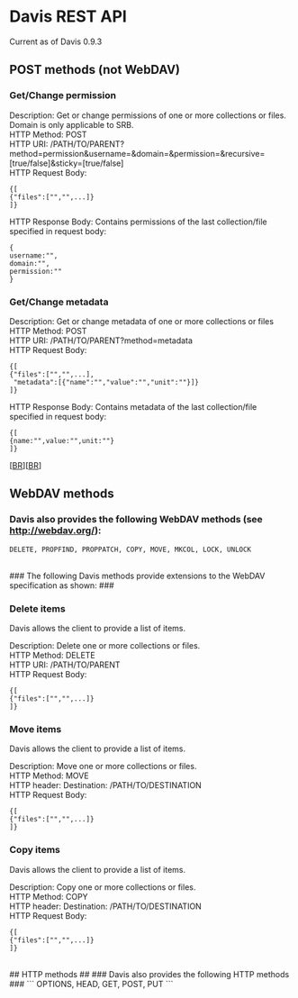 # Davis REST API #
Current as of Davis 0.9.3
<br />

## POST methods (not WebDAV) ##
### Get/Change permission ###
Description: Get or change permissions of one or more collections or files. Domain is only applicable to SRB.<br />
HTTP Method: POST<br />
HTTP URI: /PATH/TO/PARENT?method=permission&username=&domain=&permission=&recursive=[true/false]&sticky=[true/false]<br />
HTTP Request Body:
```
{[
{"files":["","",...]}
]}
```
HTTP Response Body: Contains permissions of the last collection/file specified in request body:
```
{
username:"",
domain:"",
permission:""
}
```

### Get/Change metadata ###
Description: Get or change metadata of one or more collections or files<br />
HTTP Method: POST<br />
HTTP URI: /PATH/TO/PARENT?method=metadata<br />
HTTP Request Body:
```
{[
{"files":["","",...],
 "metadata":[{"name":"","value":"","unit":""}]}
]}
```
HTTP Response Body: Contains metadata of the last collection/file specified in request body:
```
{[
{name:"",value:"",unit:""}
]}
```

[[BR](BR.md)][[BR](BR.md)]

## WebDAV methods ##
### Davis also provides the following WebDAV methods (see http://webdav.org/): ###
```
DELETE, PROPFIND, PROPPATCH, COPY, MOVE, MKCOL, LOCK, UNLOCK
```

<br />
### The following Davis methods provide extensions to the WebDAV specification as shown: ###

### Delete items ###

Davis allows the client to provide a list of items.

Description: Delete one or more collections or files.<br />
HTTP Method: DELETE<br />
HTTP URI: /PATH/TO/PARENT<br />
HTTP Request Body:
```
{[
{"files":["","",...]}
]}
```

### Move items ###

Davis allows the client to provide a list of items.

Description: Move one or more collections or files.<br />
HTTP Method: MOVE<br />
HTTP header: Destination: /PATH/TO/DESTINATION<br />
HTTP Request Body:
```
{[
{"files":["","",...]}
]}
```

### Copy items ###

Davis allows the client to provide a list of items.

Description: Copy one or more collections or files.<br />
HTTP Method: COPY<br />
HTTP header: Destination: /PATH/TO/DESTINATION<br />
HTTP Request Body:
```
{[
{"files":["","",...]}
]}
```

<br />
## HTTP methods ##
### Davis also provides the following HTTP methods ###
```
OPTIONS, HEAD, GET, POST, PUT
```